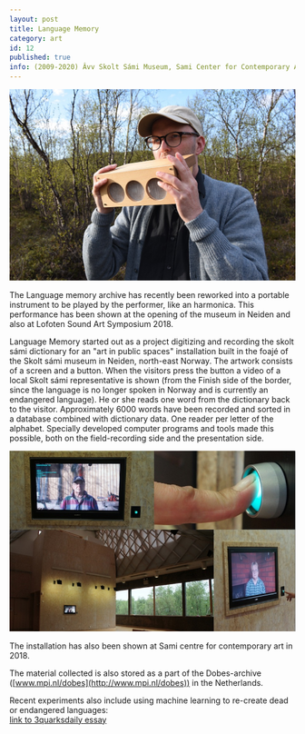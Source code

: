 ```yaml
---
layout: post
title: Language Memory
category: art
id: 12
published: true
info: (2009-2020) Âvv Skolt Sámi Museum, Sami Center for Contemporary Art, Karasjok, Lofoten Sound Art Symposium, Henningsvær
---
```

![photo_by_Randi_Sjølie.jpeg](images/blobs/photo_by_Randi_Sjolie.jpeg)  
  
The Language memory archive has recently been reworked into a portable instrument to be played by the performer, like an harmonica. This performance has been shown at the opening of the museum in Neiden and also at Lofoten Sound Art Symposium 2018.  
  
Language Memory started out as a project digitizing and recording the skolt sámi dictionary for an "art in public spaces" installation built in the foajé of the Skolt sámi museum in Neiden, north-east Norway. The artwork consists of a screen and a button. When the visitors press the button a video of a local Skolt sámi representative is shown (from the Finish side of the border, since the language is no longer spoken in Norway and is currently an endangered language). He or she reads one word from the dictionary back to the visitor. Approximately 6000 words have been recorded and sorted in a database combined with dictionary data. One reader per letter of the alphabet. Specially developed computer programs and tools made this possible, both on the field-recording side and the presentation side.  
  
![](/system/files/61/original/sm.jpg?1327312062)  
  
The installation has also been shown at Sami centre for contemporary art in 2018.  
  
The material collected is also stored as a part of the Dobes-archive ([www.mpi.nl/dobes](http://www.mpi.nl/dobes)) in the Netherlands.  
  
Recent experiments also include using machine learning to re-create dead or endangered languages:  
[link to 3quarksdaily essay](https://www.3quarksdaily.com/3quarksdaily/2017/01/deep-learning-dead-languages.html)